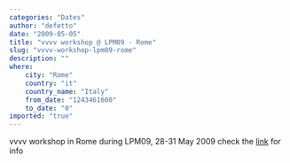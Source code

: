 ```yaml
---
categories: "Dates"
author: "defetto"
date: "2009-05-05"
title: "vvvv workshop @ LPM09 - Rome"
slug: "vvvv-workshop-lpm09-rome"
description: ""
where: 
    city: "Rome"
    country: "it"
    country_name: "Italy"
    from_date: "1243461600"
    to_date: "0"
imported: "true"
---
```



vvvv workshop in Rome during LPM09, 28-31 May 2009
check the [link](http://www.liveperformersmeeting.net/2009/en/workshops-showcases/dett_1138.htm) for info

